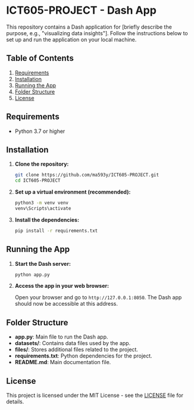 # ICT605-PROJECT - Dash App

This repository contains a Dash application for [briefly describe the purpose, e.g., "visualizing data insights"]. Follow the instructions below to set up and run the application on your local machine.

## Table of Contents
1. [Requirements](#requirements)
2. [Installation](#installation)
3. [Running the App](#running-the-app)
4. [Folder Structure](#folder-structure)
5. [License](#license)

## Requirements

- Python 3.7 or higher

## Installation

1. **Clone the repository:**

    ```bash
    git clone https://github.com/ma593y/ICT605-PROJECT.git
    cd ICT605-PROJECT
    ```

2. **Set up a virtual environment (recommended):**

    ```bash
    python3 -m venv venv
    venv\Scripts\activate
    ```

3. **Install the dependencies:**

    ```bash
    pip install -r requirements.txt
    ```

## Running the App

1. **Start the Dash server:**

    ```bash
    python app.py
    ```

2. **Access the app in your web browser:**

    Open your browser and go to `http://127.0.0.1:8050`. The Dash app should now be accessible at this address.

## Folder Structure

- **app.py**: Main file to run the Dash app.
- **datasets/**: Contains data files used by the app.
- **files/**: Stores additional files related to the project.
- **requirements.txt**: Python dependencies for the project.
- **README.md**: Main documentation file.

## License

This project is licensed under the MIT License - see the [LICENSE](LICENSE) file for details.
